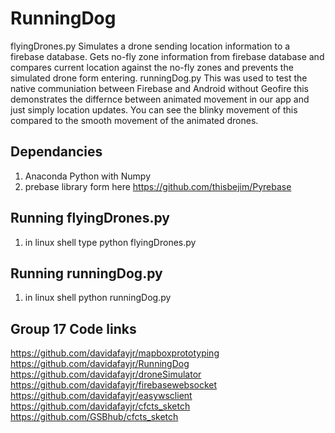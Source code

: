 # RunningDog
flyingDrones.py
Simulates a drone sending location information to a firebase database.
Gets no-fly zone information from firebase database and compares current 
location against the no-fly zones and prevents the simulated drone form entering.
runningDog.py
This was used to test the native communiation between Firebase and Android without Geofire
this demonstrates the differnce between animated movement in our app and just simply location updates.  You can see the blinky movement of this compared to the smooth movement of the animated drones. 

## Dependancies
1.  Anaconda Python with Numpy
1.  prebase library form here https://github.com/thisbejim/Pyrebase

## Running flyingDrones.py
1.  in linux shell type 
	python flyingDrones.py <drone name from firebase library>

## Running runningDog.py
1.  in linux shell 
	python runningDog.py


## Group 17 Code links
https://github.com/davidafayjr/mapboxprototyping
https://github.com/davidafayjr/RunningDog
https://github.com/davidafayjr/droneSimulator
https://github.com/davidafayjr/firebasewebsocket
https://github.com/davidafayjr/easywsclient
https://github.com/davidafayjr/cfcts_sketch
https://github.com/GSBhub/cfcts_sketch
